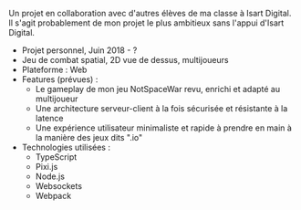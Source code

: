 Un projet en collaboration avec d'autres élèves de ma classe à Isart Digital. Il s'agit probablement de mon projet le plus ambitieux sans l'appui d'Isart Digital.

+ Projet personnel, Juin 2018 - ?
+ Jeu de combat spatial, 2D vue de dessus, multijoueurs
+ Plateforme : Web
+ Features (prévues) :
    - Le gameplay de mon jeu NotSpaceWar revu, enrichi et adapté au multijoueur
    - Une architecture serveur-client à la fois sécurisée et résistante à la latence
    - Une expérience utilisateur minimaliste et rapide à prendre en main à la manière des jeux dits ".io"
+ Technologies utilisées :
    - TypeScript
    - Pixi.js
    - Node.js
    - Websockets
    - Webpack